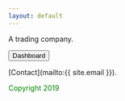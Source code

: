```yaml
---
layout: default
---
```


A trading company.

<form action="https://dashboard.inviato.us">
  <input type="submit" value="Dashboard" />
</form>

[Contact](mailto:{{ site.email }}).

<p style="color:green">Copyright 2019</p>
